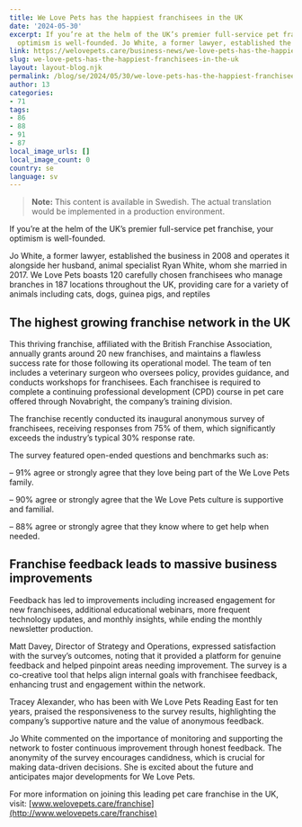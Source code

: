 ```yaml
---
title: We Love Pets has the happiest franchisees in the UK
date: '2024-05-30'
excerpt: If you’re at the helm of the UK’s premier full-service pet franchise, your
  optimism is well-founded. Jo White, a former lawyer, established the business in…
link: https://welovepets.care/business-news/we-love-pets-has-the-happiest-franchisees-in-the-uk/
slug: we-love-pets-has-the-happiest-franchisees-in-the-uk
layout: layout-blog.njk
permalink: /blog/se/2024/05/30/we-love-pets-has-the-happiest-franchisees-in-the-uk/
author: 13
categories:
- 71
tags:
- 86
- 88
- 91
- 87
local_image_urls: []
local_image_count: 0
country: se
language: sv
---
```




> **Note:** This content is available in Swedish. The actual translation would be implemented in a production environment.

If you’re at the helm of the UK’s premier full-service pet franchise, your optimism is well-founded.

Jo White, a former lawyer, established the business in 2008 and operates it alongside her husband, animal specialist Ryan White, whom she married in 2017. We Love Pets boasts 120 carefully chosen franchisees who manage branches in 187 locations throughout the UK, providing care for a variety of animals including cats, dogs, guinea pigs, and reptiles

## **The highest growing franchise network in the UK**

This thriving franchise, affiliated with the British Franchise Association, annually grants around 20 new franchises, and maintains a flawless success rate for those following its operational model. The team of ten includes a veterinary surgeon who oversees policy, provides guidance, and conducts workshops for franchisees. Each franchisee is required to complete a continuing professional development (CPD) course in pet care offered through Novabright, the company’s training division.

The franchise recently conducted its inaugural anonymous survey of franchisees, receiving responses from 75% of them, which significantly exceeds the industry’s typical 30% response rate.

The survey featured open-ended questions and benchmarks such as:

– 91% agree or strongly agree that they love being part of the We Love Pets family.

– 90% agree or strongly agree that the We Love Pets culture is supportive and familial.

– 88% agree or strongly agree that they know where to get help when needed.

## **Franchise feedback leads to massive business improvements**

Feedback has led to improvements including increased engagement for new franchisees, additional educational webinars, more frequent technology updates, and monthly insights, while ending the monthly newsletter production.

Matt Davey, Director of Strategy and Operations, expressed satisfaction with the survey’s outcomes, noting that it provided a platform for genuine feedback and helped pinpoint areas needing improvement. The survey is a co-creative tool that helps align internal goals with franchisee feedback, enhancing trust and engagement within the network.

Tracey Alexander, who has been with We Love Pets Reading East for ten years, praised the responsiveness to the survey results, highlighting the company’s supportive nature and the value of anonymous feedback.

Jo White commented on the importance of monitoring and supporting the network to foster continuous improvement through honest feedback. The anonymity of the survey encourages candidness, which is crucial for making data-driven decisions. She is excited about the future and anticipates major developments for We Love Pets.

For more information on joining this leading pet care franchise in the UK, visit: [www.welovepets.care/franchise](http://www.welovepets.care/franchise)